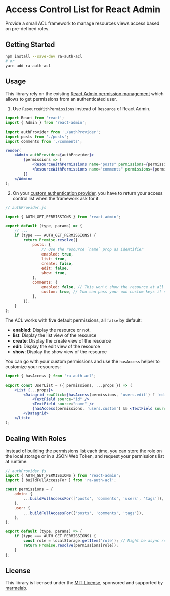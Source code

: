 # Access Control List for React Admin

Provide a small ACL framework to manage resources views access based on pre-defined roles.

## Getting Started

```bash
npm install --save-dev ra-auth-acl
# or
yarn add ra-auth-acl
```

## Usage

This library rely on the existing [React Admin permission management](https://marmelab.com/react-admin/Authorization.html) which allows to get permissions from an authenticated user.

1. Use `ResourceWithPermissions` instead of `Resource` of React Admin.

```jsx
import React from 'react';
import { Admin } from 'react-admin';

import authProvider from './authProvider';
import posts from './posts';
import comments from './comments';

render(
    <Admin authProvider={authProvider}>
        {permissions => [
            <ResourceWithPermissions name="posts" permissions={permissions} {...posts} />,
            <ResourceWithPermissions name="comments" permissions={permissions} {...comments} />,
        ]}
    </Admin>
);
```

2. On your [custom authentication provider](https://marmelab.com/react-admin/Authentication.html#configuring-the-auth-provider), you have to return your access control list when the framework ask for it.

```js
// authProvider.js

import { AUTH_GET_PERMISSIONS } from 'react-admin';

export default (type, params) => {
    // ...
    if (type === AUTH_GET_PERMISSIONS) {
        return Promise.resolve({
            posts: {
                // Use the resource `name` prop as identifier
                enabled: true,
                list: true,
                create: false,
                edit: false,
                show: true,
            },
            comments: {
                enabled: false, // This won't show the resource at all
                custom: true, // You can pass your own custom keys if needed
            },
        });
    }
};
```

The ACL works with five default permissions, all `false` by default:

- **enabled**: Display the resource or not.
- **list**: Display the list view of the resource
- **create**: Display the create view of the resource
- **edit**: Display the edit view of the resource
- **show**: Display the show view of the resource

You can go with your custom permissions and use the `hasAccess` helper to customize your resources:

```jsx
import { hasAccess } from 'ra-auth-acl';

export const UserList = ({ permissions, ...props }) => (
    <List {...props}>
        <Datagrid rowClick={hasAccess(permissions, 'users.edit') ? 'edit' : 'show'} expand={<UserEditEmbedded />}>
            <TextField source="id" />
            <TextField source="name" />
            {hasAccess(permissions, 'users.custom') && <TextField source="role" />}
        </Datagrid>
    </List>
);
```

## Dealing With Roles

Instead of building the permissions list each time, you can store the role on the local storage or in a JSON Web Token, and request your permissions list at runtime:

```js
// authProvider.js
import { AUTH_GET_PERMISSIONS } from 'react-admin';
import { buildFullAccessFor } from 'ra-auth-acl';

const permissions = {
    admin: {
        ...buildFullAccessFor(['posts', 'comments', 'users', 'tags']),
    },
    user: {
        ...buildFullAccessFor(['posts', 'comments', 'tags']),
    },
};

export default (type, params) => {
    if (type === AUTH_GET_PERMISSIONS) {
        const role = localStorage.getItem('role'); // Might be async request!
        return Promise.resolve(permissions[role]);
    }
};
```

## License

This library is licensed under the [MIT License](https://github.com/marmelab/comfygure/blob/master/LICENSE), sponsored and supported by [marmelab](http://marmelab.com).
